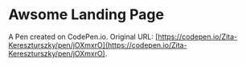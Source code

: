 # Awsome Landing Page

A Pen created on CodePen.io. Original URL: [https://codepen.io/Zita-Kereszturszky/pen/jOXmxrO](https://codepen.io/Zita-Kereszturszky/pen/jOXmxrO).

